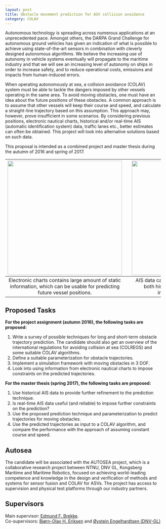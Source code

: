 ```yaml
---
layout: post
title: Obstacle movement prediction for ASV collision avoidance
category: COLAV
---
```

Autonomous technology is spreading across numerous applications at an unprecedented pace. Amongst others, the DARPA Grand Challenge for autonomous ground vehicles has given an indication of what is possible to achieve using state-of-the-art sensors in combination with cleverly designed autonomous algorithms. We believe the increasing use of autonomy in vehicle systems eventually will propagate to the maritime industry and that we will see an increasing level of autonomy on ships in order to increase safety, and to reduce operational costs, emissions and impacts from human-induced errors.

When operating autonomously at sea, a collision avoidance (COLAV) system must be able to tackle the dangers imposed by other vessels operating in the same area. To avoid moving obstacles, one must have an idea about the future positions of these obstacles. A common approach is to assume that other vessels will keep their course and speed, and calculate a straight-line trajectory based on this assumption. This approach may, however, prove insufficient in some scenarios. By considering previous positions, electronic nautical charts, historical and/or real-time AIS (automatic identification system) data, traffic lanes etc., better estimates can often be obtained. This project will look into alternative solutions based on such data.

This proposal is intended as a combined project and master thesis during the autumn of 2016 and spring of 2017. 

| <img src="{{site.url}}/assets/ecdismap.jpg" width="370"> | | <img src="{{site.url}}/assets/aismap.png" width="370"> |
|:---:| :---: |:---:|
| Electronic charts contains large amount of static information, which can be usable for predicting future vessel positions. | | AIS data can give additional information about both historical trajectories, and current intentions of other vessels. |

## Proposed Tasks
**For the project assignment (autumn 2016), the following tasks are proposed:**

1. Write a survey of possible techniques for long and short-term obstacle trajectory prediction. The candidate should also get an overview of the international regulations for avoiding collision at sea (COLREGS) and some suitable COLAV algorithms.
2. Define a suitable parameterization for obstacle trajectories.
3. Implement a simulation framework with moving obstacles in 3 DOF.
4. Look into using information from electronic nautical charts to impose constraints on the predicted trajectories.

**For the master thesis (spring 2017), the following tasks are proposed:**

1. Use historical AIS data to provide further refinement to the prediction technique.
2. Is real-time AIS data useful (and reliable) to impose further constraints on the prediction?
3. Use the proposed prediction technique and parameterization to predict trajectories for moving obstacles.
4. Use the predicted trajectories as input to a COLAV algorithm, and compare the performance with the approach of assuming constant course and speed.

## Autosea
The candidate will be associated with the AUTOSEA project, which is a collaborative research project between NTNU, DNV GL, Kongsberg Maritime and Maritime Robotics, focused on achieving world-leading competence and knowledge in the design and verification of methods and systems for sensor fusion and COLAV for ASVs. The project has access to supervision and physical test platforms through our industry partners.

## Supervisors 
Main supervisor: [Edmund F. Brekke](https://www.ntnu.no/ansatte/edmund.brekke). <br />
Co-supervisors: [Bjørn-Olav H. Eriksen](http://www.ntnu.no/ansatte/boerikse) and [Øystein Engelhardtsen (DNV-GL)](mailto:Oystein.Engelhardtsen@dnvgl.com)
